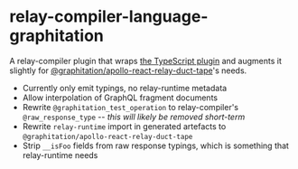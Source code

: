 # relay-compiler-language-graphitation

A relay-compiler plugin that wraps [the TypeScript plugin](https://github.com/relay-tools/relay-compiler-language-typescript) and augments it slightly for [@graphitation/apollo-react-relay-duct-tape](../apollo-react-relay-duct-tape)'s needs.

- Currently only emit typings, no relay-runtime metadata
- Allow interpolation of GraphQL fragment documents
- Rewrite `@graphitation_test_operation` to relay-compiler's `@raw_response_type` -- _this will likely be removed short-term_
- Rewrite `relay-runtime` import in generated artefacts to `@graphitation/apollo-react-relay-duct-tape`
- Strip `__isFoo` fields from raw response typings, which is something that relay-runtime needs
